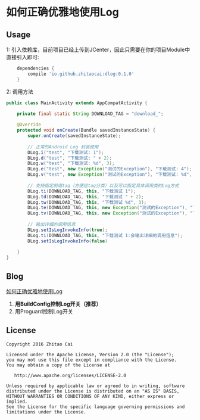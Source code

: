 # 如何正确优雅地使用Log

## Usage

1: 引入依赖库，目前项目已经上传到JCenter，因此只需要在你的项目Module中直接引入即可:

```gradle
    dependencies {
        compile 'io.github.zhitaocai:dlog:0.1.0'
    }
```

2: 调用方法

```java
public class MainActivity extends AppCompatActivity {

    private final static String DOWNLOAD_TAG = "download_";
    
    @Override
    protected void onCreate(Bundle savedInstanceState) {
        super.onCreate(savedInstanceState);
        
        // 正常的Android Log 封装使用
        DLog.i("test", "下载测试: 1");
        DLog.d("test", "下载测试: " + 2);
        DLog.w("test", "下载测试: %d", 3);
        DLog.e("test", new Exception("测试的Exception"), "下载测试: 4");
        DLog.v("test", new Exception("测试的Exception"), "下载测试: %d", 5);
    
        // 支持指定前缀tag（方便给tag分类）以及可以指定具体调用类的Log方式
        DLog.ti(DOWNLOAD_TAG, this, "下载测试 1");
        DLog.td(DOWNLOAD_TAG, this, "下载测试 " + 2);
        DLog.tw(DOWNLOAD_TAG, this, "下载测试 %d", 3);
        DLog.te(DOWNLOAD_TAG, this, new Exception("测试的Exception"), "下载测试 4");
        DLog.tv(DOWNLOAD_TAG, this, new Exception("测试的Exception"), "下载测试 %d", 5);
        
		// 输出详细的调用信息
		DLog.setIsLogInvokeInfo(true);
		DLog.ti(DOWNLOAD_TAG, this, "下载测试 1:会输出详细的调用信息");
		DLog.setIsLogInvokeInfo(false)
    
    }
}
```

## Blog

[如何正确优雅地使用Log](http://zhitaocai.github.io/2016/05/17/android-use-log-gracefully-and-correctly/)

1. **用BuildConfig控制Log开关（推荐）**
2. 用Proguard控制Log开关

## License

    Copyright 2016 Zhitao Cai
    
    Licensed under the Apache License, Version 2.0 (the "License");
    you may not use this file except in compliance with the License.
    You may obtain a copy of the License at
    
       http://www.apache.org/licenses/LICENSE-2.0
    
    Unless required by applicable law or agreed to in writing, software
    distributed under the License is distributed on an "AS IS" BASIS,
    WITHOUT WARRANTIES OR CONDITIONS OF ANY KIND, either express or implied.
    See the License for the specific language governing permissions and
    limitations under the License.